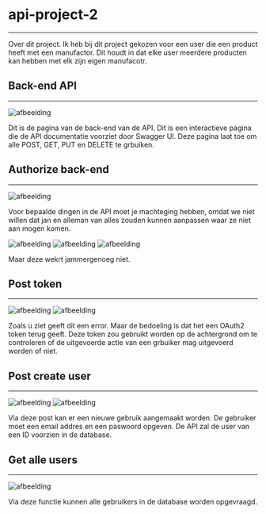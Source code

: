 ﻿# api-project-2
 ---
Over dit project.
Ik heb bij dit project gekozen voor een user die een product heeft met een manufactor. Dit houdt in dat elke user meerdere producten kan hebben met elk zijn eigen manufacotr. 
## Back-end API
---
![afbeelding](https://user-images.githubusercontent.com/91123119/211388304-b800d7af-846e-4bb4-ba61-72be0c1bab48.png)

Dit is de pagina van de back-end van de API. Dit is een interactieve pagina die de API documentatie voorziet door Swagger UI. Deze pagina laat toe om alle POST, GET, PUT en DELETE te grbuiken.
## Authorize back-end
---
![afbeelding](https://user-images.githubusercontent.com/91123119/211388710-187759ed-5b30-4082-8a9b-59a86c12444e.png)

Voor bepaalde dingen in de API moet je machteging hebben, omdat we niet willen dat jan en alleman van alles zouden kunnen aanpassen waar ze niet aan mogen komen.

![afbeelding](https://user-images.githubusercontent.com/91123119/211388913-1f30a71f-e4d9-4b5e-a341-e15b43f7e45b.png)
![afbeelding](https://user-images.githubusercontent.com/91123119/211388957-c425fcbc-4d1e-40c1-b2ac-aac6fae99cf6.png)
![afbeelding](https://user-images.githubusercontent.com/91123119/211388999-16d772e7-b2bd-482d-a7f0-4dac29ad9bdf.png)

Maar deze wekrt jammergenoeg niet. 
## Post token 
---
![afbeelding](https://user-images.githubusercontent.com/91123119/211389184-1c9d443f-9088-4ffe-81d2-53d26cb5945b.png)
![afbeelding](https://user-images.githubusercontent.com/91123119/211389321-71ea0c08-f3e0-4049-83fe-2f005de0c552.png)

Zoals u ziet geeft dit een error. Maar de bedoeling is dat het een OAuth2 token terug geeft. Deze token zou gebruikt worden op de achtergrond om te controleren of de uitgevoerde actie van een grbuiker mag uitgevoerd worden of niet.
## Post  create user
---
![afbeelding](https://user-images.githubusercontent.com/91123119/211389683-dbe80ef8-93bc-4c9d-ba5c-f47811bc5edb.png)
![afbeelding](https://user-images.githubusercontent.com/91123119/211389721-59d2d4f7-d147-4363-8c96-338a1b157610.png)

Via deze post kan er een nieuwe gebruik aangemaakt worden. De gebruiker moet een email addres en een paswoord opgeven. De API zal de user van een ID voorzien in de database.
## Get alle users
---
![afbeelding](https://user-images.githubusercontent.com/91123119/211390048-2d450126-bff9-4741-ba55-d89f4098c7ca.png)

Via deze functie kunnen alle gebruikers in de database worden opgevraagd.
